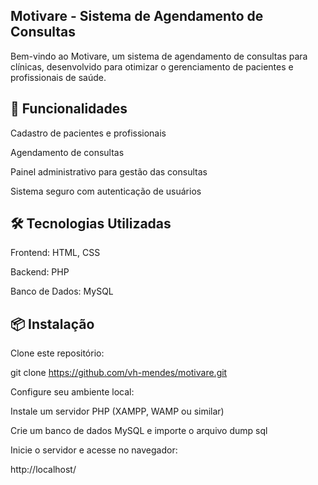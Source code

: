 ## Motivare - Sistema de Agendamento de Consultas

Bem-vindo ao Motivare, um sistema de agendamento de consultas para clínicas, desenvolvido para otimizar o gerenciamento de pacientes e profissionais de saúde.

## 🚀 Funcionalidades

Cadastro de pacientes e profissionais

Agendamento de consultas 

Painel administrativo para gestão das consultas

Sistema seguro com autenticação de usuários

## 🛠️ Tecnologias Utilizadas

Frontend: HTML, CSS

Backend: PHP

Banco de Dados: MySQL

## 📦 Instalação

Clone este repositório:

git clone https://github.com/vh-mendes/motivare.git

Configure seu ambiente local:

Instale um servidor PHP (XAMPP, WAMP ou similar)

Crie um banco de dados MySQL e importe o arquivo dump  sql

Inicie o servidor e acesse no navegador:

http://localhost/
